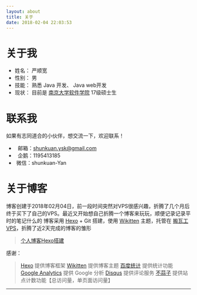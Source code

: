 ```yaml
---
layout: about
title: 关于
date: 2018-02-04 22:03:53
---
```


# 关于我

*   姓名： 严顺宽
*   性别： 男
*   技能： 熟悉 Java 开发、 Java web开发
*   现状： 目前是 [南京大学软件学院][1] 17级硕士生

# 联系我

如果有志同道合的小伙伴，想交流一下，欢迎联系！

*   <span class="fa fa-envelope"></span>&nbsp;&nbsp;邮箱：shunkuan.ysk@gmail.com
*   <span class="fa fa-qq"></span>&nbsp;&nbsp;企鹅：1195413185
*   <span class="fa fa-wechat"></span>&nbsp;微信：shunkuan-Yan

# 关于博客

博客创建于2018年02月04日，前一段时间突然对VPS很感兴趣，折腾了几个月后终于买下了自己的VPS。最近又开始想自己折腾一个博客来玩玩，顺便记录记录平时的笔记什么的
博客采用 [Hexo][3] + Git 搭建，使用 [Wikitten][4] 主题，托管在 [搬瓦工VPS][2]，折腾了近2天完成的博客的雏形

> [个人博客Hexo搭建][5]


感谢：

> [Hexo][] 提供博客框架
> [Wikitten][] 提供博客主题
> [百度统计][] 提供统计功能
> [Google Analytics][] 提供 Google 分析
> [Disqus][] 提供评论服务
> [不蒜子][] 提供站点计数功能【总访问量，单页面访问量】

---

[Hexo]: https://hexo.io/zh-cn/ "Hexo"
[Wikitten]: https://github.com/zthxxx/hexo-theme-Wikitten/ "Next"
[百度统计]: http://tongji.baidu.com/ "百度统计"
[Google Analytics]: https://www.google.com/intl/zh-CN/analytics/ "Google Analytics"
[Disqus]: https://disqus.com/ "Disqus"
[不蒜子]: http://ibruce.info/2015/04/04/busuanzi/ "不蒜子"
[1]: http://software.nju.edu.cn/ "南京大学软件学院"
[2]: https://bwh1.net/aff.php?aff=29080 "搬瓦工VPS"
[3]: https://hexo.io/zh-cn/docs/ "Hexo 中文文档"
[4]: http://theme-next.iissnan.com/ "Next主题中文文档"
[5]: https://blog.winsky.wang/2018/02/03/%E4%B8%AA%E4%BA%BA%E5%8D%9A%E5%AE%A2Hexo%E6%90%AD%E5%BB%BA/ "个人博客Hexo搭建"

